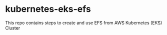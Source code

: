 # kubernetes-eks-efs
This repo contains steps to create and use EFS from AWS Kubernetes (EKS) Cluster
